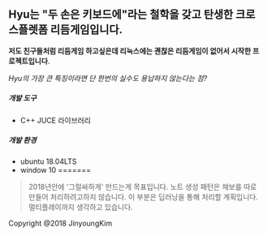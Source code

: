 ## Hyu는 "두 손은 키보드에"라는 철학을 갖고 탄생한 크로스플렛폼 리듬게임입니다.

**저도 친구들처럼 리듬게임 하고싶은데 리눅스에는 괜찮은 리듬게임이 없어서 시작한 프로젝트입니다**.

_Hyu의 가장 큰 특징이라면 단 한번의 실수도 용납하지 않는다는 점?_

##### 개발 도구
* C++ JUCE 라이브러리
##### 개발 환경
* ubuntu 18.04LTS
* window 10
=======
> 2018년안에  '그럴싸하게' 만드는게 목표입니다.
노트 생성 패턴은 채보를 따로 만들어 처리하려고하지 않습니다. 이 부분은 딥러닝을 통해 처리할 계획입니다.
멀티플레이까지 생각하고 있습니다.

Copyright @2018 JinyoungKim

